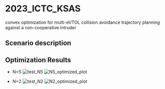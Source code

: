# 2023_ICTC_KSAS
convex optimization for multi-eVTOL collision avoidance trajectory planning against a non-cooperative intruder


## Scenario description

## Optimization Results
- N=5
![test_N5](https://github.com/uhchoi2132/2023_ICTC_KSAS/assets/79969373/a7f17c04-974f-46c6-8df7-eb46974253e8)
![N5_optimized_plot](https://github.com/uhchoi2132/2023_ICTC_KSAS/assets/79969373/d6cdff87-c427-409c-858e-36a388cb6a2e)

- N=2
![test_N2](https://github.com/uhchoi2132/2023_ICTC_KSAS/assets/79969373/51279941-a079-4d27-a622-9d1784106824)
![N2_optimized_plot](https://github.com/uhchoi2132/2023_ICTC_KSAS/assets/79969373/27788413-6b80-4def-a356-6e4987add0bd)




